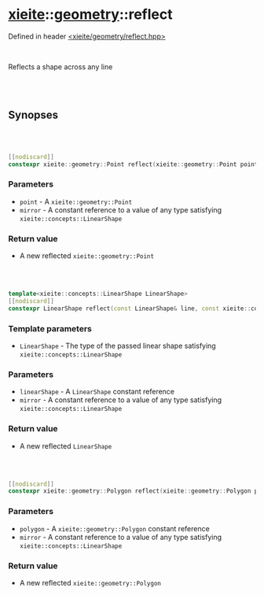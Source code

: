 # [xieite](../xieite.md)::[geometry](../geometry.md)::reflect
Defined in header [<xieite/geometry/reflect.hpp>](../../include/xieite/geometry/reflect.hpp)

<br/>

Reflects a shape across any line

<br/><br/>

## Synopses

<br/><br/>

```cpp
[[nodiscard]]
constexpr xieite::geometry::Point reflect(xieite::geometry::Point point, const xieite::concepts::LinearShape auto& mirror) noexcept;
```
### Parameters
- `point` - A `xieite::geometry::Point`
- `mirror` - A constant reference to a value of any type satisfying `xieite::concepts::LinearShape`
### Return value
- A new reflected `xieite::geometry::Point`

<br/><br/>

```cpp
template<xieite::concepts::LinearShape LinearShape>
[[nodiscard]]
constexpr LinearShape reflect(const LinearShape& line, const xieite::concepts::LinearShape auto& mirror) noexcept;
```
### Template parameters
- `LinearShape` - The type of the passed linear shape satisfying `xieite::concepts::LinearShape`
### Parameters
- `linearShape` - A `LinearShape` constant reference
- `mirror` - A constant reference to a value of any type satisfying `xieite::concepts::LinearShape`
### Return value
- A new reflected `LinearShape`

<br/><br/>

```cpp
[[nodiscard]]
constexpr xieite::geometry::Polygon reflect(xieite::geometry::Polygon polygon, const xieite::concepts::LinearShape auto& mirror) noexcept;
```
### Parameters
- `polygon` - A `xieite::geometry::Polygon` constant reference
- `mirror` - A constant reference to a value of any type satisfying `xieite::concepts::LinearShape`
### Return value
- A new reflected `xieite::geometry::Polygon`
